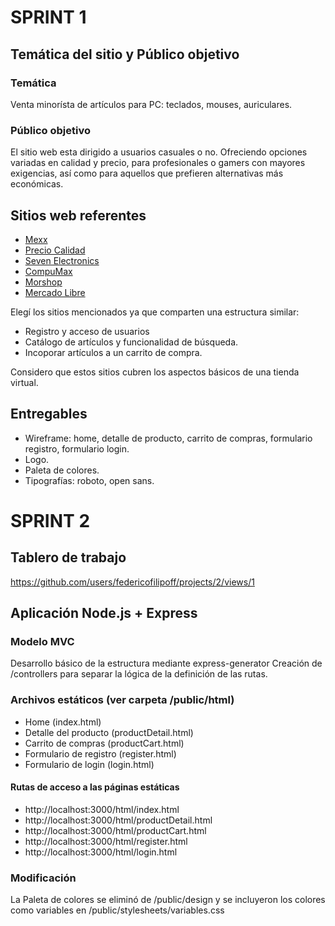 # SPRINT 1

## Temática del sitio y Público objetivo
### __Temática__
Venta minorísta de artículos para PC: teclados, mouses, auriculares.

### __Público objetivo__
El sitio web esta dirigido a usuarios casuales o no.
Ofreciendo opciones variadas en calidad y precio, para profesionales o gamers
con mayores exigencias, así como para aquellos que prefieren alternativas más económicas.

## Sitios web referentes
- [Mexx](https://www.mexx.com.ar/)
- [Precio Calidad](https://www.precio-calidad.com.ar/)
- [Seven Electronics](https://www.sevenelectronics.com.ar/)
- [CompuMax](https://compumax.com.ar/)
- [Morshop](https://www.morshop.com.ar/)
- [Mercado Libre](https://www.mercadolibre.com.ar/)

Elegí los sitios mencionados ya que comparten una estructura similar:
- Registro y acceso de usuarios
- Catálogo de artículos y funcionalidad de búsqueda.
- Incoporar artículos a un carrito de compra.

Considero que estos sitios cubren los aspectos básicos de una tienda virtual.

## Entregables
- Wireframe: home, detalle de producto, carrito de compras, formulario registro, formulario login.
- Logo.
- Paleta de colores.
- Tipografías: roboto, open sans.

# SPRINT 2

## Tablero de trabajo
https://github.com/users/federicofilipoff/projects/2/views/1

## Aplicación Node.js + Express
### Modelo MVC
Desarrollo básico de la estructura mediante express-generator
Creación de /controllers para separar la lógica de la definición de las rutas.

### Archivos estáticos (ver carpeta /public/html)
- Home (index.html)
- Detalle del producto (productDetail.html)
- Carrito de compras (productCart.html)
- Formulario de registro (register.html)
- Formulario de login (login.html)

#### Rutas de acceso a las páginas estáticas
- http://localhost:3000/html/index.html
- http://localhost:3000/html/productDetail.html
- http://localhost:3000/html/productCart.html
- http://localhost:3000/html/register.html
- http://localhost:3000/html/login.html

### Modificación
La Paleta de colores se eliminó de /public/design y se incluyeron
los colores como variables en /public/stylesheets/variables.css
